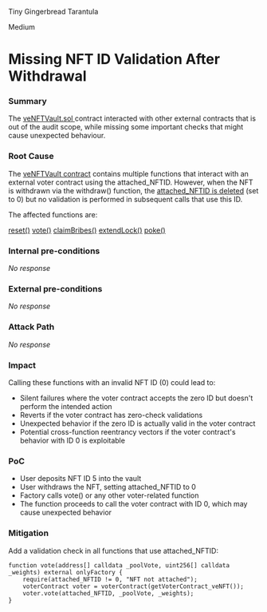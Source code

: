 Tiny Gingerbread Tarantula

Medium

# Missing NFT ID Validation After Withdrawal

### Summary

The [veNFTVault.sol ](https://github.com/sherlock-audit/2024-11-debita-finance-v3/blob/main/Debita-V3-Contracts/contracts/Non-Fungible-Receipts/veNFTS/Equalizer/veNFTEqualizer.sol#L56)contract interacted with other external contracts that is out of the audit scope, while missing some important checks that might cause unexpected behaviour.

### Root Cause

The [veNFTVault contract](https://github.com/sherlock-audit/2024-11-debita-finance-v3/blob/main/Debita-V3-Contracts/contracts/Non-Fungible-Receipts/veNFTS/Equalizer/veNFTEqualizer.sol#L56) contains multiple functions that interact with an external voter contract using the attached_NFTID. However, when the NFT is withdrawn via the withdraw() function, the [attached_NFTID is deleted](https://github.com/sherlock-audit/2024-11-debita-finance-v3/blob/main/Debita-V3-Contracts/contracts/Non-Fungible-Receipts/veNFTS/Equalizer/veNFTEqualizer.sol#L95) (set to 0) but no validation is performed in subsequent calls that use this ID.

The affected functions are:

[reset()](https://github.com/sherlock-audit/2024-11-debita-finance-v3/blob/main/Debita-V3-Contracts/contracts/Non-Fungible-Receipts/veNFTS/Equalizer/veNFTEqualizer.sol#L131-L134)
[vote()](https://github.com/sherlock-audit/2024-11-debita-finance-v3/blob/main/Debita-V3-Contracts/contracts/Non-Fungible-Receipts/veNFTS/Equalizer/veNFTEqualizer.sol#L136-L146)
[claimBribes()](https://github.com/sherlock-audit/2024-11-debita-finance-v3/blob/main/Debita-V3-Contracts/contracts/Non-Fungible-Receipts/veNFTS/Equalizer/veNFTEqualizer.sol#L148-L169)
[extendLock()](https://github.com/sherlock-audit/2024-11-debita-finance-v3/blob/main/Debita-V3-Contracts/contracts/Non-Fungible-Receipts/veNFTS/Equalizer/veNFTEqualizer.sol#L171-L174)
[poke()](https://github.com/sherlock-audit/2024-11-debita-finance-v3/blob/main/Debita-V3-Contracts/contracts/Non-Fungible-Receipts/veNFTS/Equalizer/veNFTEqualizer.sol#L176-L179)


### Internal pre-conditions

_No response_

### External pre-conditions

_No response_

### Attack Path

_No response_

### Impact

Calling these functions with an invalid NFT ID (0) could lead to:

- Silent failures where the voter contract accepts the zero ID but doesn't perform the intended action
- Reverts if the voter contract has zero-check validations
- Unexpected behavior if the zero ID is actually valid in the voter contract
- Potential cross-function reentrancy vectors if the voter contract's behavior with ID 0 is exploitable

### PoC

- User deposits NFT ID 5 into the vault
- User withdraws the NFT, setting attached_NFTID to 0
- Factory calls vote() or any other voter-related function
- The function proceeds to call the voter contract with ID 0, which may cause unexpected behavior

### Mitigation

Add a validation check in all functions that use attached_NFTID:
```solidity
function vote(address[] calldata _poolVote, uint256[] calldata _weights) external onlyFactory {
    require(attached_NFTID != 0, "NFT not attached");
    voterContract voter = voterContract(getVoterContract_veNFT());
    voter.vote(attached_NFTID, _poolVote, _weights);
}
```